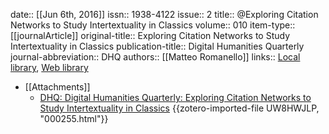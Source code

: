 date:: [[Jun 6th, 2016]]
issn:: 1938-4122
issue:: 2
title:: @Exploring Citation Networks to Study Intertextuality in Classics
volume:: 010
item-type:: [[journalArticle]]
original-title:: Exploring Citation Networks to Study Intertextuality in Classics
publication-title:: Digital Humanities Quarterly
journal-abbreviation:: DHQ
authors:: [[Matteo Romanello]]
links:: [Local library](zotero://select/groups/2386895/items/JFL6JNWP), [Web library](https://www.zotero.org/groups/2386895/items/JFL6JNWP)

- [[Attachments]]
	- [DHQ: Digital Humanities Quarterly: Exploring Citation Networks to Study Intertextuality in Classics](http://www.digitalhumanities.org/dhq/vol/10/2/000255/000255.html) {{zotero-imported-file UW8HWJLP, "000255.html"}}